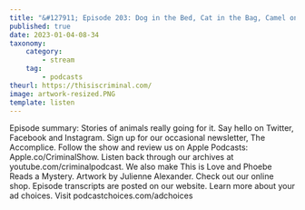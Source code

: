 ```yaml
---
title: "&#127911; Episode 203: Dog in the Bed, Cat in the Bag, Camel on the Golf Course"
published: true
date: 2023-01-04-08-34
taxonomy:
    category:
        - stream
    tag:
        - podcasts
theurl: https://thisiscriminal.com/
image: artwork-resized.PNG
template: listen
---
```


Episode summary: Stories of animals really going for it. Say hello on Twitter, Facebook and Instagram. Sign up for our occasional newsletter, The Accomplice. Follow the show and review us on Apple Podcasts: Apple.co/CriminalShow. Listen back through our archives at youtube.com/criminalpodcast. We also make This is Love and Phoebe Reads a Mystery. Artwork by Julienne Alexander. Check out our online shop. Episode transcripts are posted on our website. Learn more about your ad choices. Visit podcastchoices.com/adchoices
